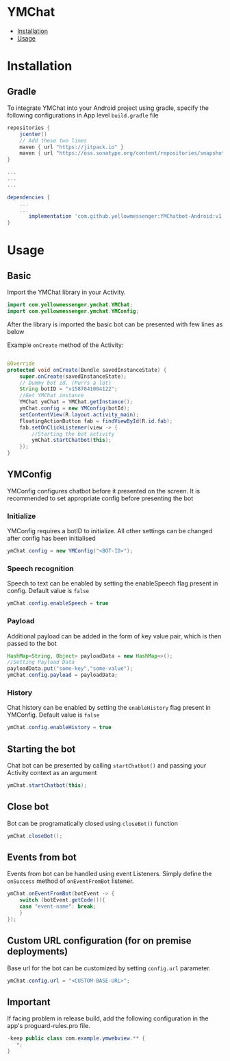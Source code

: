 # YMChat
- [Installation](#installation)
- [Usage](#usage)

# Installation
## Gradle
To integrate YMChat into your Android project using gradle, specify the following configurations in App level `build.gradle` file
```gradle
repositories {
    jcenter()
    // Add these two lines 
    maven { url "https://jitpack.io" }
    maven { url "https://oss.sonatype.org/content/repositories/snapshots/" }
}

...
...
...

dependencies {
    ...
    ...
	   implementation 'com.github.yellowmessenger:YMChatbot-Android:v1.0.0
}
```
  
# Usage
## Basic
Import the YMChat library in your Activity.
```java
import com.yellowmessenger.ymchat.YMChat;
import com.yellowmessenger.ymchat.YMConfig;
```

After the library is imported the basic bot can be presented with few lines as below 

Example `onCreate` method of the Activity:
```java

@Override
protected void onCreate(Bundle savedInstanceState) {
	super.onCreate(savedInstanceState);
    // Dummy bot id. (Purrs a lot)
    String botID = "x1587041004122";
	//Get YMChat instance
	YMChat ymChat = YMChat.getInstance();
	ymChat.config = new YMConfig(botId);
	setContentView(R.layout.activity_main);
	FloatingActionButton fab = findViewById(R.id.fab);
	fab.setOnClickListener(view -> {
		//Starting the bot activity
		ymChat.startChatbot(this);
	});
}

```

## YMConfig
YMConfig configures chatbot before it presented on the screen. It is recommended to set appropriate config before presenting the bot

### Initialize
YMConfig requires a botID to initialize. All other settings can be changed after config has been initialised
```java
ymChat.config = new YMConfig("<BOT-ID>");
```

### Speech recognition
Speech to text can be enabled by setting the enableSpeech flag present in config. Default value is `false`
```java
ymChat.config.enableSpeech = true
```

### Payload
Additional payload can be added in the form of key value pair, which is then passed to the bot
```java
HashMap<String, Object> payloadData = new HashMap<>();
//Setting Payload Data
payloadData.put("some-key","some-value");
ymChat.config.payload = payloadData;
```

### History
Chat history can be enabled by setting the `enableHistory` flag present in YMConfig. Default value is `false`
```java
ymChat.config.enableHistory = true
```

## Starting the bot
Chat bot can be presented by calling `startChatbot()` and passing your Activity context as an argument
```java
ymChat.startChatbot(this);
```


## Close bot
Bot can be programatically closed using `closeBot()` function
```java
ymChat.closeBot();
```

## Events from bot
Events from bot can be handled using event Listeners.  Simply define the `onSuccess` method of `onEventFromBot` listener.

```java
ymChat.onEventFromBot(botEvent -> {
	switch (botEvent.getCode()){
	case "event-name": break;
	}
});
```
## Custom URL configuration (for on premise deployments)
Base url for the bot can be customized by setting `config.url` parameter.

```java
ymChat.config.url = "<CUSTOM-BASE-URL>";
```
<!--
## Logging
Logging can be enabled to understand the code flow and to fix bugs. It can be enabled from config
```
YMChat.shared.enableLogging = true
```
-->


## Important
If facing problem in release build, add the following configuration in the app's proguard-rules.pro file.
```java
-keep public class com.example.ymwebview.** {
   *;
}
```


